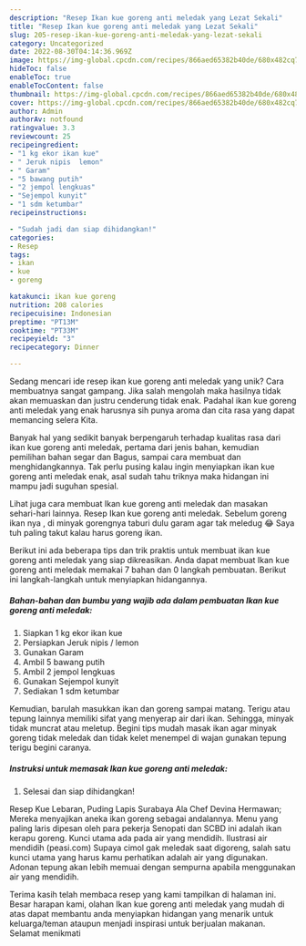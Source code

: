 ```yaml
---
description: "Resep Ikan kue goreng anti meledak yang Lezat Sekali"
title: "Resep Ikan kue goreng anti meledak yang Lezat Sekali"
slug: 205-resep-ikan-kue-goreng-anti-meledak-yang-lezat-sekali
category: Uncategorized
date: 2022-08-30T04:14:36.969Z
image: https://img-global.cpcdn.com/recipes/866aed65382b40de/680x482cq70/ikan-kue-goreng-anti-meledak-foto-resep-utama.jpg
hideToc: false
enableToc: true
enableTocContent: false
thumbnail: https://img-global.cpcdn.com/recipes/866aed65382b40de/680x482cq70/ikan-kue-goreng-anti-meledak-foto-resep-utama.jpg
cover: https://img-global.cpcdn.com/recipes/866aed65382b40de/680x482cq70/ikan-kue-goreng-anti-meledak-foto-resep-utama.jpg
author: Admin
authorAv: notfound
ratingvalue: 3.3
reviewcount: 25
recipeingredient:
- "1 kg ekor ikan kue"
- " Jeruk nipis  lemon"
- " Garam"
- "5 bawang putih"
- "2 jempol lengkuas"
- "Sejempol kunyit"
- "1 sdm ketumbar"
recipeinstructions:

- "Sudah jadi dan siap dihidangkan!"
categories:
- Resep
tags:
- ikan
- kue
- goreng

katakunci: ikan kue goreng 
nutrition: 208 calories
recipecuisine: Indonesian
preptime: "PT13M"
cooktime: "PT33M"
recipeyield: "3"
recipecategory: Dinner

---
```





Sedang mencari ide resep ikan kue goreng anti meledak yang unik? Cara membuatnya sangat gampang. Jika salah mengolah maka hasilnya tidak akan memuaskan dan justru cenderung tidak enak. Padahal ikan kue goreng anti meledak yang enak harusnya sih punya aroma dan cita rasa yang dapat memancing selera Kita.





Banyak hal yang sedikit banyak berpengaruh terhadap kualitas rasa dari ikan kue goreng anti meledak, pertama dari jenis bahan, kemudian pemilihan bahan segar dan Bagus, sampai cara membuat dan menghidangkannya. Tak perlu pusing kalau ingin menyiapkan ikan kue goreng anti meledak enak,      asal sudah tahu triknya maka hidangan ini mampu jadi suguhan spesial.














Lihat juga cara membuat Ikan kue goreng anti meledak dan masakan sehari-hari lainnya. Resep Ikan kue goreng anti meledak. Sebelum goreng ikan nya , di minyak gorengnya taburi dulu garam agar tak meledug 😂 Saya tuh paling takut kalau harus goreng ikan.






Berikut ini ada beberapa tips dan trik praktis untuk membuat ikan kue goreng anti meledak yang siap dikreasikan. Anda dapat membuat Ikan kue goreng anti meledak memakai 7 bahan dan 0 langkah pembuatan. Berikut ini langkah-langkah untuk menyiapkan hidangannya.

<!--inarticleads1-->

##### Bahan-bahan dan bumbu yang wajib ada dalam pembuatan Ikan kue goreng anti meledak:

1. Siapkan 1 kg ekor ikan kue
1. Persiapkan  Jeruk nipis / lemon
1. Gunakan  Garam
1. Ambil 5 bawang putih
1. Ambil 2 jempol lengkuas
1. Gunakan Sejempol kunyit
1. Sediakan 1 sdm ketumbar


Kemudian, barulah masukkan ikan dan goreng sampai matang. Terigu atau tepung lainnya memiliki sifat yang menyerap air dari ikan. Sehingga, minyak tidak muncrat atau meletup. Begini tips mudah masak ikan agar minyak goreng tidak meledak dan tidak kelet menempel di wajan gunakan tepung terigu begini caranya. 

<!--inarticleads2-->

##### Instruksi untuk memasak Ikan kue goreng anti meledak:


1. Selesai dan siap dihidangkan!

Resep Kue Lebaran, Puding Lapis Surabaya Ala Chef Devina Hermawan; Mereka menyajikan aneka ikan goreng sebagai andalannya. Menu yang paling laris dipesan oleh para pekerja Senopati dan SCBD ini adalah ikan kerapu goreng. Kunci utama ada pada air yang mendidih. Ilustrasi air mendidih (peasi.com) Supaya cimol gak meledak saat digoreng, salah satu kunci utama yang harus kamu perhatikan adalah air yang digunakan. Adonan tepung akan lebih memuai dengan sempurna apabila menggunakan air yang mendidih. 

Terima kasih telah membaca resep yang kami tampilkan di halaman ini. Besar harapan kami, olahan Ikan kue goreng anti meledak yang mudah di atas dapat membantu anda menyiapkan hidangan yang menarik untuk keluarga/teman ataupun menjadi inspirasi untuk berjualan makanan. Selamat menikmati
